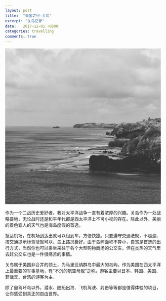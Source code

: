```yaml
---
layout: post
title:  "美国之行-关岛"
excerpt: "关岛记录"
date:   2017-12-01 +0800
categories: travelling
comments: true
---
```

![avatar](/img/guam.jpg)

作为一个二战历史爱好者，我对太平洋战争一直有着浓厚的兴趣。关岛作为一处战略要地，无论战时还是和平年代都是西太平洋上不可小视的存在。除此以外，美丽的景色宜人的天气也是海岛度假的首选。

抵达机场，在机场到达出就可以租到车，方便快捷。只要遵守交通法规，不超速、按交通提示标驾驶就可以，岛上路况极好。由于岛屿面积不算小，自驾是首选的出行方式，当然你也可以乘坐来往于各个大型购物商场的公交车，但在炎热的天气里去赶公交车也是一件很痛苦的事情。

关岛属于美国非合并的领土，为马里亚纳群岛中最大的岛屿。作为美国在西太平洋上最重要的军事基地，有“不沉的航空母舰”之称。游客主要以日本、韩国、美国、菲律宾、台湾的游客为主。

除了自驾环岛以外，潜水、随船出海、飞机驾驶、射击等等都是值得体验的项目，让你感受到真正的自由世界。